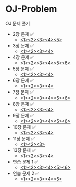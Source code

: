 # OJ-Problem
OJ 문제 풀기

+ 2장 문제 ✅️
  + [<1>](https://github.com/hoeyoon/OJ-Problem/blob/master/chapter%202/N1.c)[<2>](https://github.com/hoeyoon/OJ-Problem/blob/master/chapter%202/N2.c)[<3>](https://github.com/hoeyoon/OJ-Problem/blob/master/chapter%202/N3.c)[<4>](https://github.com/hoeyoon/OJ-Problem/blob/master/chapter%202/N4.c)[<5>](https://github.com/hoeyoon/OJ-Problem/blob/master/chapter%202/N5.c)
+ 3장 문제 ✅️
  + [<1>](https://github.com/hoeyoon/OJ-Problem/blob/master/chapter%203/N1.c)[<2>](https://github.com/hoeyoon/OJ-Problem/blob/master/chapter%203/N2.c)[<3>](https://github.com/hoeyoon/OJ-Problem/blob/master/chapter%203/N3.c)[<4>](https://github.com/hoeyoon/OJ-Problem/blob/master/chapter%203/N4.c)
+ 4장 문제 ✅️
  + [<1>](https://github.com/hoeyoon/OJ-Problem/blob/master/chapter%204/N1.c)[<2>](https://github.com/hoeyoon/OJ-Problem/blob/master/chapter%204/N2.c)[<3>](https://github.com/hoeyoon/OJ-Problem/blob/master/chapter%204/N3.c)[<4>](https://github.com/hoeyoon/OJ-Problem/blob/master/chapter%204/N4.c)[<5>](https://github.com/hoeyoon/OJ-Problem/blob/master/chapter%204/N5.c)[<6>](https://github.com/hoeyoon/OJ-Problem/blob/master/chapter%204/N6.c)
+ 5장 문제 ✅️
  + [<1>](https://github.com/hoeyoon/OJ-Problem/blob/master/chapter%205/N1.c)[<2>](https://github.com/hoeyoon/OJ-Problem/blob/master/chapter%205/N2.c)[<3>](https://github.com/hoeyoon/OJ-Problem/blob/master/chapter%205/N3.c)[<4>](https://github.com/hoeyoon/OJ-Problem/blob/master/chapter%205/N4.c)
+ 6장 문제 ✅️
  + [<1>](https://github.com/hoeyoon/OJ-Problem/blob/master/chapter%206/N1.c)[<2>](https://github.com/hoeyoon/OJ-Problem/blob/master/chapter%206/N2.c)[<3>](https://github.com/hoeyoon/OJ-Problem/blob/master/chapter%206/N3.c)[<4>](https://github.com/hoeyoon/OJ-Problem/blob/master/chapter%206/N4.c)
+ 7장 문제 ✅️
  + [<1>](https://github.com/hoeyoon/OJ-Problem/blob/master/chapter%207/N1.c)[<2>](https://github.com/hoeyoon/OJ-Problem/blob/master/chapter%207/N2.c)[<3>](https://github.com/hoeyoon/OJ-Problem/blob/master/chapter%207/N3.c)[<4>](https://github.com/hoeyoon/OJ-Problem/blob/master/chapter%207/N4.c)[<5>](https://github.com/hoeyoon/OJ-Problem/blob/master/chapter%207/N5.c)[<6>](https://github.com/hoeyoon/OJ-Problem/blob/master/chapter%207/N6.c)
+ 8장 문제 ✅️
  + [<1>](https://github.com/hoeyoon/OJ-Problem/blob/master/chapter%208/N1.c)[<2>](https://github.com/hoeyoon/OJ-Problem/blob/master/chapter%208/N2.c)[<3>](https://github.com/hoeyoon/OJ-Problem/blob/master/chapter%208/N3.c)[<4>](https://github.com/hoeyoon/OJ-Problem/blob/master/chapter%208/N4.c)
+ 9장 문제 ✅️
  + [<1>](https://github.com/hoeyoon/OJ-Problem/blob/master/chapter%209/N1.c)[<2>](https://github.com/hoeyoon/OJ-Problem/blob/master/chapter%209/N2.c)[<3>](https://github.com/hoeyoon/OJ-Problem/blob/master/chapter%209/N3.c)[<4>](https://github.com/hoeyoon/OJ-Problem/blob/master/chapter%209/N4.c)[<5>](https://github.com/hoeyoon/OJ-Problem/blob/master/chapter%209/N5.c)[<6>](https://github.com/hoeyoon/OJ-Problem/blob/master/chapter%209/N6.c)
+ 10장 문제 ✅️
  + [<1>](https://github.com/hoeyoon/OJ-Problem/blob/master/chapter%2010/N1.c)[<2>](https://github.com/hoeyoon/OJ-Problem/blob/master/chapter%2010/N2.c)[<3>](https://github.com/hoeyoon/OJ-Problem/blob/master/chapter%2010/N3.c)[<4>](https://github.com/hoeyoon/OJ-Problem/blob/master/chapter%2010/N4.c)
+ 11장 문제 ✅️
  + [<1>](https://github.com/hoeyoon/OJ-Problem/blob/master/chapter%2011/N1.c)[<2>](https://github.com/hoeyoon/OJ-Problem/blob/master/chapter%2011/N2.c)[<3>](https://github.com/hoeyoon/OJ-Problem/blob/master/chapter%2011/N3.c)
+ 13장 문제 ✅️
  + [<1>](https://github.com/hoeyoon/OJ-Problem/blob/master/chapter%2013/N1.c)[<2>](https://github.com/hoeyoon/OJ-Problem/blob/master/chapter%2013/N2.c)[<3>](https://github.com/hoeyoon/OJ-Problem/blob/master/chapter%2013/N3.c)[<4>](https://github.com/hoeyoon/OJ-Problem/blob/master/chapter%2013/N4.c)
+ 연습 문제 1 ✅️
  + [<1>](https://github.com/hoeyoon/OJ-Problem/blob/master/Practice%201/N1.c)[<2>](https://github.com/hoeyoon/OJ-Problem/blob/master/Practice%201/N2.c)[<3>](https://github.com/hoeyoon/OJ-Problem/blob/master/Practice%201/N3.c)[<4>](https://github.com/hoeyoon/OJ-Problem/blob/master/Practice%201/N4.c)[<5>](https://github.com/hoeyoon/OJ-Problem/blob/master/Practice%201/N5.c)[<6>](https://github.com/hoeyoon/OJ-Problem/blob/master/Practice%201/N6.c)
+ 연습 문제 2 ✅️
  + [<1>](https://github.com/hoeyoon/OJ-Problem/blob/master/Practice%202/N1.c)[<2>](https://github.com/hoeyoon/OJ-Problem/blob/master/Practice%202/N2.c)[<3>](https://github.com/hoeyoon/OJ-Problem/blob/master/Practice%202/N3.c)[<4>](https://github.com/hoeyoon/OJ-Problem/blob/master/Practice%202/N4.c)[<5>](https://github.com/hoeyoon/OJ-Problem/blob/master/Practice%202/N5.c)
